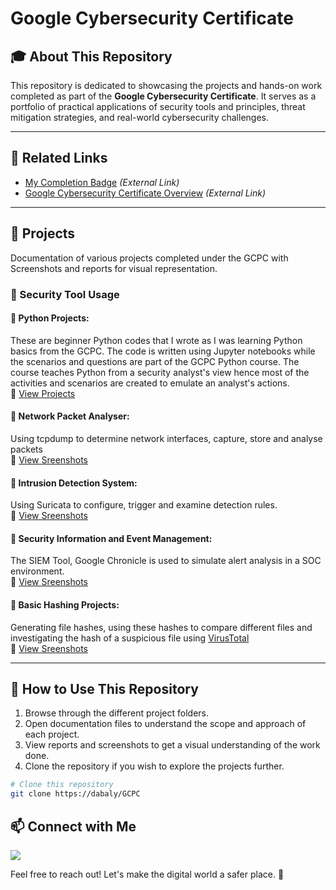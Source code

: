 # Google Cybersecurity Certificate

## 🎓 About This Repository
This repository is dedicated to showcasing the projects and hands-on work completed as part of the **Google Cybersecurity Certificate**. It serves as a portfolio of practical applications of security tools and principles, threat mitigation strategies, and real-world cybersecurity challenges.

---

## 🔗 Related Links
- [My Completion Badge](https://www.credly.com/badges/2e78a381-f4e1-437f-a4d4-bb5ddb376ba2/public_url) *(External Link)*
- [Google Cybersecurity Certificate Overview](https://www.coursera.org/professional-certificates/google-cybersecurity) *(External Link)*
  

---

## 🚧 Projects
Documentation of various projects completed under the GCPC with Screenshots and reports for visual representation.

### 🧰 Security Tool Usage
#### 🔹 Python Projects: 
These are beginner Python codes that I wrote as I was learning Python basics from the GCPC. The code is written using Jupyter notebooks while the scenarios and 
questions are part of the GCPC Python course. The course teaches Python from a security analyst's view hence most of the activities and scenarios are created to emulate
an analyst's actions.  
 🐍 [View Projects](GCPC/Projects/Python)

#### 🔹 Network Packet Analyser: 
Using tcpdump to determine network interfaces, capture, store and analyse packets  
 📸  [View Sreenshots](GCPC/Projects/NPA)

 #### 🔹 Intrusion Detection System: 
Using Suricata to configure, trigger and examine detection rules.  
 📸  [View Sreenshots](GCPC/Projects/IDS)

 #### 🔹 Security Information and Event Management: 
The SIEM Tool, Google Chronicle is used to simulate alert analysis in a SOC environment.  
 📸  [View Sreenshots](GCPC/Projects/SIEM)

 #### 🔹 Basic Hashing Projects: 
Generating file hashes, using these hashes to compare different files and investigating the hash of a suspicious file using [VirusTotal](https://www.virustotal.com/gui/home/upload)  
 📸  [View Sreenshots](GCPC/Projects/Hashes)

---

## 🚀 How to Use This Repository
1. Browse through the different project folders.
2. Open documentation files to understand the scope and approach of each project.
3. View reports and screenshots to get a visual understanding of the work done.
4. Clone the repository if you wish to explore the projects further.

```bash
# Clone this repository
git clone https://dabaly/GCPC
```



## 📫 Connect with Me
<a href="https://linkedin.com/in/samueldabalyhailu/"><img src="https://img.shields.io/badge/-LinkedIn-0072b1?&style=for-the-badge&logo=linkedin&logoColor=white" /></a>

Feel free to reach out! Let's make the digital world a safer place. 🚀

